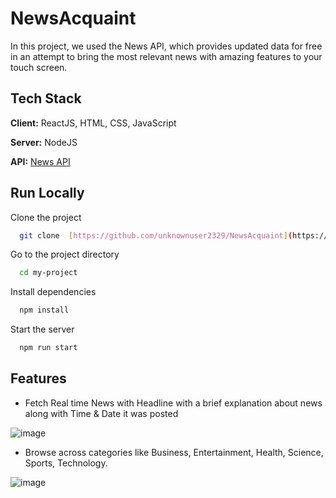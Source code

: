 # NewsAcquaint
In this project, we used the News API, which provides updated data for free in an attempt to bring the most relevant news with amazing features to your touch screen.

## Tech Stack

**Client:** ReactJS, HTML, CSS, JavaScript

**Server:** NodeJS

**API:** [News API](https://newsapi.org/)



## Run Locally

Clone the project

```bash
  git clone  [https://github.com/unknownuser2329/NewsAcquaint](https://github.com/unknownuser2329/NewsAcquaint)
```

Go to the project directory

```bash
  cd my-project
```

Install dependencies

```bash
  npm install
```

Start the server

```bash
  npm run start
```
 
 ## Features
 - Fetch Real time News with Headline with a brief explanation about news along with Time & Date it was posted
 
![image](https://user-images.githubusercontent.com/85068589/188365473-0f59ecdf-9eda-4304-89b8-4097ae13d7ac.png)


- Browse across categories like Business, Entertainment, Health, Science, Sports, Technology.

![image](https://user-images.githubusercontent.com/85068589/188366083-e09db853-3688-4ec4-bc9d-d4894c94df45.png)

 
 

  
  
